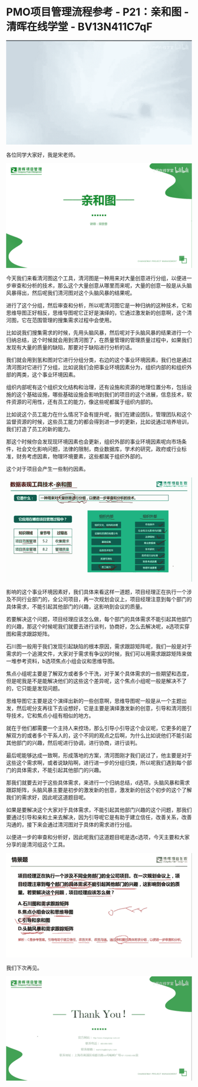 # PMO项目管理流程参考 - P21：亲和图 - 清晖在线学堂 - BV13N411C7qF

![](img/36770244e025b3f3b5d99b9f4715c919_0.png)

各位同学大家好，我是宋老师。

![](img/36770244e025b3f3b5d99b9f4715c919_2.png)

今天我们来看清河图这个工具，清河图是一种用来对大量创意进行分组，以便进一步审查和分析的技术，那么这个大量创意从哪里而来呢，大量的创意一般是从头脑风暴得出，然后呢我们清河图对这个头脑风暴的结果呢。

进行了这个分组，然后审查和分析，所以呢清河图它是一种归纳的这种技术，它和思维导图正好相反，思维导图呢它正好是演绎的，它通过激发新的创意啊，这个清河图，它在范围管理的搜集需求过程中会使用。

比如说我们搜集需求的时候，先用头脑风暴，然后呢对于头脑风暴的结果进行一个归纳总结，这个时候就会用到清河图了，在质量管理的管理质量过程中，如果我们发现有大量的质量的缺陷，那要对于缺陷进行分析的话。

我们就会用到氢和图对它进行分组分类，右边的这个事业环境因素，我们也是通过清河图对它进行了分组，比如说我们会把事业环境因素分为，组织内部的和组织外部的两类，这个事业环境因素。

组织内部呢有这个组织文化结构和治理，还有设施和资源的地理位置分布，包括设施的这个基础设施，哪些基础设施会影响到我们的项目的这个进展，信息技术，软件资源的可用性，还有员工的能力，像这些呢都属于组织内部的。

比如说这个员工能力在什么情况下会有提升呢，我们在建设团队，管理团队和这个监督资源的时候，这些员工能力的都会得到进一步的更新，比如说通过培养培训，我们打造了员工的新的能力。

那这个时候你会发现现环境因素也会更新，组织外部的事业环境因素呢向市场条件，社会文化影响问题，法律的限制，商业数据库，学术的研究，政府或行业标准，财务考虑因素，物理环境要素，这些都属于组织外部的。

这个对于项目会产生一些制约因素。

![](img/36770244e025b3f3b5d99b9f4715c919_4.png)

影响的这个事业环境因素好，我们具体来看这样一道题，项目经理正在执行一个涉及不同行业部门的，全公司项目，再一次规划会议上，项目经理注意到每个部门的具体需求，不能引起其他部门的兴趣，这影响到会议的质量。

若要解决这个问题，项目经理应该怎么做，每个部门的具体需求不能引起其他部门的兴趣，那这个时候呢我们就要去进行谈判，协商好，怎么去解决呢，a选项实穿图和需求跟踪矩阵。

石川图一般用于我们发现引起缺陷的根本原因，需求跟踪矩阵呢，我们一般是对于需求的一个追溯文件，大家对于需求有争议的时候，我们可以用需求跟踪矩阵来做一堆参考资料，b选项焦点小组会议和思维导图。

焦点小组呢主要是了解双方或者多个干洗，对于某个具体需求的一些期望和态度，但是呢我是不是能解决他们的这些这个差异呢，这个焦点小组呢一般是解决不了的，它只能是发现问题。

思维导图它主要是这个演绎出新的一些创意啊，思维导图呢一般是从一个主题出发，然后呢分支再往下去设想好，它是主要是演绎激发新的创意，引导和清河图引导技术，它和焦点小组有相似的地方。

就在于他们都需要一个主持人来控场，那么引导小引导这个会议呢，它更多的是了解双方的或者多个干系人的，这个不同的观点之后啊，为什么比如说他们不能引起其他部门的兴趣，然后呢进行协调，进行协商，进行谈判。

最后呢能够达成一致啊，形成落地的方案，清河图刚才我们说过了，他主要是对于这些这个需求啊，或者说缺陷啊，进行进一步的分组归类，所以呢我们遇到每个部门的具体需求，不能引起其他部门的兴趣。

那我们就要去对于这些具体需求，来进行一个归纳总结，d选项，头脑风暴和需求跟踪矩阵，头脑风暴主要是初步的激发新的创意，激发新的创这个初步的这个了解我们的需求好，因此呢这道题目呢。

如果是要解决这个大家对于具体需求，不能引起其他部门兴趣的这个问题，那我们要通过引导和亲和土来去解决，因为引导呢它是有助于建立信任，改善关系，改善沟通的，接下来会通过清河图对于具体的需求进行分组。

以便进一步的审查和分析好，因此呢我们这道题目呢是选c选项，今天主要和大家分享的是清河组这个工具。

![](img/36770244e025b3f3b5d99b9f4715c919_6.png)

我们下次再见。

![](img/36770244e025b3f3b5d99b9f4715c919_8.png)